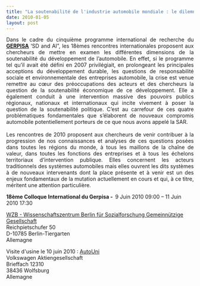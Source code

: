 ```yaml
---
title: "La soutenabilité de l'industrie automobile mondiale : le dilemne entre développement durable et survie"
date: 2010-01-05
layout: post
---
```


<p style="text-align: justify">Dans le cadre du cinquième programme international de recherche du <strong><span style="text-decoration: underline"><a href="http://leblog.gerpisa.org/node/396" target="_blank">GERPISA</a></span></strong> ‘SD and AI”, les 18èmes rencontres internationales proposent aux chercheurs de mettre en examen les différentes dimensions de la soutenabilité du développement de l’automobile. En effet, si le programme tel qu’il avait été défini en 2007 privilégiait, en prolongeant les principales acceptions du développement durable, les questions de responsabilité sociale et environnementale des entreprises automobile, la crise est venue remettre au cœur des préoccupations des acteurs et des chercheurs la question de la soutenabilité économique de ce développement. Elle a également conduit à une intervention massive des pouvoirs publics régionaux, nationaux et internationaux qui incite vivement à poser la question de la soutenabilité politique. C’est au carrefour de ces quatre problématiques fondamentales que s’élaborent de nouveaux compromis automobile potentiellement porteurs de ce que nous avons appelé la SAR.<br /> <br />Les rencontres de 2010 proposent aux chercheurs de venir contribuer à la progression de nos connaissances et analyses de ces questions posées dans toutes les régions du monde, à tous les maillons de la chaîne de valeur, dans toutes les fonctions des entreprises et à tous les échelons territoriaux d’intervention publique. Elles concernent les acteurs traditionnels des systèmes automobiles mais elles ouvrent les dits systèmes à de nouveaux intervenants dont la place présente et à venir est un des enjeux fondamentaux de la mutation actuellement en cours et qui, à ce titre, méritent une attention particulière.</p> <div class="field field-type-text field-field-colloque"> <div class="field-items"> <div class="field-item odd"> <p><strong>18ème Colloque International du Gerpisa -  </strong><span class="date-display-start">9 Juin 2010 09:00</span><span class="date-display-separator"> – </span><span class="date-display-end">11 Juin 2010 17:30</span> </p></div></div></div> <div class="field field-type-text field-field-lieu"> <div class="field-items"> <div class="field-item odd"> <p><a href="http://www.wzb.eu/wzb/kontakt.en.htm">WZB - Wissenschaftszentrum Berlin für Sozialforschung Gemeinnützige Gesellschaft</a><br />Reichpietschufer 50<br />D-10785 Berlin-Tiergarten<br />Allemagne</p> <p>Visite d'usine le 10 juin 2010 : <a href="http://www.autouni.de/autouni_publish/www/en/contact.html">AutoUni</a><br />Volkswagen Aktiengesellschaft<br />Brieffach 12310<br />38436 Wolfsburg<br />Allemagne</p></div></div></div>